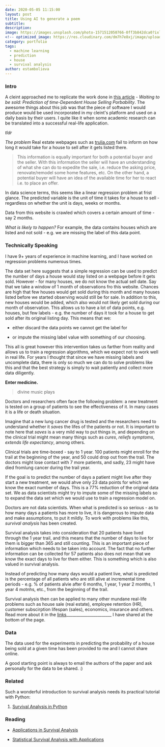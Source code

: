 ```yaml
---
date: 2020-05-05 11:15:00
layout: post
title: Using AI to generate a poem
subtitle:
description: 
image: https://images.unsplash.com/photo-1571512050766-0ff3b842dca0?ixlib=rb-1.2.1&ixid=eyJhcHBfaWQiOjEyMDd9&auto=format&fit=crop&w=1350&q=80
<!-- optimized_image: https://res.cloudinary.com/dm7h7e8xj/image/upload/c_scale,w_380/v1559825288/theme17_nlndhx.jpg -->
category: portfolio
tags:
  - machine learning
  - prediction
  - house
  - survival analysis
author: estambolieva
---
```


### Intro

A cleint approached me to replicate the work done in [this article](https://www.researchgate.net/publication/309827179_Waiting_to_Be_Sold_Prediction_of_Time-Dependent_House_Selling_Probability) - *Waiting to be sold: Prediction of time-Dependent House Selling Porbability*. The awesome things about this job was that the piece of software I would produce would be used incorporated in my cleint's platform and used on a daily basis by their users. I quite like it when some academic research can be translated into a successful real-life application. 

*tldr*

*The problem* Real estate webpages such as [trulia.com](trulia.com) fail to inform on how long it would take for a house to sell after it gets listed there.

> This information is equally important for both a potential buyer and the seller. With this information the seller will have an understanding of what she can do to expedite the sale, i.e. reduce the asking price, renovate/remodel some home features, etc. On the other hand, a potential buyer will have an idea of the available time for her to react i.e. to place an offer.

In data science terms, this seems like a linear regression problem at frist glance. The predicted variable is the unit of time it takes for a house to sell - regardless on whether the unit is days, weeks or months.

Data from this website is crawled which covers a certain amount of time - say 2 months. 

*What is likely to happen?* For example, the data contains houses which are listed and not sold - e.g. we are missing the label of this data point. 


### Technically Speaking

I have 9+ years of experience in machine learning, and I have worked on regression problems numerous times. 

The data set here suggests that a simple regression can be used to predict the number of days a house would stay listed on a webpage before it gets sold. However - for many houses, we do not know the actual sell date. Say that we take a window of 1 month of observations fro this website. Chances are high that few houses would get sold during this month and many houses listed before we started observing would still be for sale. In addition to this, new houses would be added, which also would not likely get sold during our month of observation. This allows us to have a lot of data points, e.g. houses, but few labels - e.g. the number of days it took for a house to get sold after its original listing day. This means that we:

* either discard the data points we cannot get the label for

* or impute the missing label value with something of our choosing.

This all is great however this intervention takes us farther from reality and allows us to train a regression algorithms, which we expect not to work well in real life. For years I thought that since we have missing labels and uncomplete data, there is only so much we can do to solve problems like this and that the best strategy is simply to wait patiently and collect more data diligently.


**Enter medicine.**

> divine music plays

Doctors and researchers often face the following problem: a new treatment is tested on a group of patients to see the effectiveness of it. In many cases it is a life or death situation.

Imagine that a new lung cancer drug is tested and the researchers need to understand whether it *saves* the lifes of the patients or not. It is important to note here that *saves* is a very mild way to put things in, and depending on the clinical trial might mean many things such as *cures*, *reliefs symptoms*, *extends life expectancy*, among others.

Clinical trials are time-boxed - say to 1 year. 100 patients might enroll for the trail at the beginning of the year, and 50 could drop out from the trail. The doctors might lose contact with 7 more patients, and sadly, 23 might have died fromlung cancer during the trail year.

If the goal is to predict the number of days a patient might live after they start a new treatment, we would ahve only 23 data points for which we know the exact number of days. This is a 77% reduction of the original data set. We as data scientists might try to impute some of the missing labels so to expand the data set which we would use to train a regression model on.

Doctors are not data scientists. When what is predicted is so serious - as to how many days a patients has more to live, it is dangerous to impute data and make assumptions, to put it mildly. To work with problems like this, *survival analysis* has been created. 

Survival analysis takes into consideration that 20 patients have lived through the 1 year trail, and this means that the number of days to live for them is bigger than 365 and still counting. This is an important piece of information which needs to be taken into account. The fact that no further information can be collected for 57 patients also does not mean that we know the exact days to live for them either. This is something which is also valued in survival analysis. 

Instead of predicting how many days would a patient live, what is predicted is the percentage of all patients who are still alive at incremental time periods - e.g. % of patients alvie after 6 months, 1 year, 1 year 2 months, 1 year 4 motnhs, etc., from the beginning of the trail.

Survival analysis then can be applied to many other mundane real-life problems such as house sale (real estate), employee retention (HR), customer subscirption lifespan (sales), economics, insurance and others. Read more about it in the [links]()_______________________ I have shared at the bottom of the page.


### Data

The data used for the experiments in predicting the probability of a house being sold at a given time has been provided to me and I cannot share online. 

A good starting point is always to email the authors of the paper and ask personally for the data to be shared. :)


### Related

Such a wonderful introduction to survival analysis needs its practical tutorial with Python: 

1. [Survival Analysis in Python](http://katstam.com/survival-analysis/)


### Reading

* [Applications in Survival Analysis](https://www.researchgate.net/publication/8193428_Applications_in_survival_analysis)

* [Statistical Survival Analysis with Applications](https://link.springer.com/referenceworkentry/10.1007%2F978-1-84628-288-1_19)
